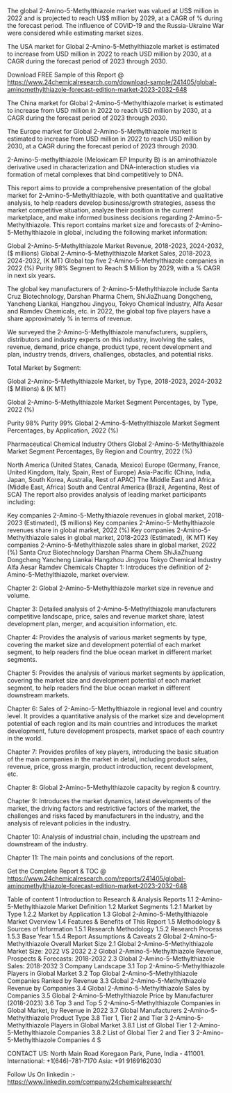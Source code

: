 The global 2-Amino-5-Methylthiazole market was valued at US$ million in 2022 and is projected to reach US$ million by 2029, at a CAGR of % during the forecast period. The influence of COVID-19 and the Russia-Ukraine War were considered while estimating market sizes.

The USA market for Global 2-Amino-5-Methylthiazole   market is estimated to increase from USD million in 2022 to reach USD million by 2030, at a CAGR during the forecast period of 2023 through 2030.

Download FREE Sample of this Report @ https://www.24chemicalresearch.com/download-sample/241405/global-aminomethylthiazole-forecast-edition-market-2023-2032-648

The China market for Global 2-Amino-5-Methylthiazole   market is estimated to increase from USD million in 2022 to reach USD million by 2030, at a CAGR during the forecast period of 2023 through 2030.

The Europe market for Global 2-Amino-5-Methylthiazole  market is estimated to increase from USD million in 2022 to reach USD million by 2030, at a CAGR during the forecast period of 2023 through 2030.

2-Amino-5-methylthiazole (Meloxicam EP Impurity B) is an aminothiazole derivative used in characterization and DNA-interaction studies via formation of metal complexes that bind competitively to DNA.

This report aims to provide a comprehensive presentation of the global market for 2-Amino-5-Methylthiazole, with both quantitative and qualitative analysis, to help readers develop business/growth strategies, assess the market competitive situation, analyze their position in the current marketplace, and make informed business decisions regarding 2-Amino-5-Methylthiazole. This report contains market size and forecasts of 2-Amino-5-Methylthiazole in global, including the following market information:

Global 2-Amino-5-Methylthiazole Market Revenue, 2018-2023, 2024-2032, ($ millions)
Global 2-Amino-5-Methylthiazole Market Sales, 2018-2023, 2024-2032, (K MT)
Global top five 2-Amino-5-Methylthiazole companies in 2022 (%)
Purity 98% Segment to Reach $ Million by 2029, with a % CAGR in next six years.

The global key manufacturers of 2-Amino-5-Methylthiazole include Santa Cruz Biotechnology, Darshan Pharma Chem, ShiJiaZhuang Dongcheng, Yancheng Liankai, Hangzhou Jingyou, Tokyo Chemical Industry, Alfa Aesar and Ramdev Chemicals, etc. in 2022, the global top five players have a share approximately % in terms of revenue.

We surveyed the 2-Amino-5-Methylthiazole manufacturers, suppliers, distributors and industry experts on this industry, involving the sales, revenue, demand, price change, product type, recent development and plan, industry trends, drivers, challenges, obstacles, and potential risks.

Total Market by Segment:

Global 2-Amino-5-Methylthiazole Market, by Type, 2018-2023, 2024-2032 ($ Millions) & (K MT)

Global 2-Amino-5-Methylthiazole Market Segment Percentages, by Type, 2022 (%)

Purity 98%
Purity 99%
Global 2-Amino-5-Methylthiazole Market Segment Percentages, by Application, 2022 (%)

Pharmaceutical
Chemical Industry
Others
Global 2-Amino-5-Methylthiazole Market Segment Percentages, By Region and Country, 2022 (%)

North America (United States, Canada, Mexico)
Europe (Germany, France, United Kingdom, Italy, Spain, Rest of Europe)
Asia-Pacific (China, India, Japan, South Korea, Australia, Rest of APAC)
The Middle East and Africa (Middle East, Africa)
South and Central America (Brazil, Argentina, Rest of SCA)
The report also provides analysis of leading market participants including:

Key companies 2-Amino-5-Methylthiazole revenues in global market, 2018-2023 (Estimated), ($ millions)
Key companies 2-Amino-5-Methylthiazole revenues share in global market, 2022 (%)
Key companies 2-Amino-5-Methylthiazole sales in global market, 2018-2023 (Estimated), (K MT)
Key companies 2-Amino-5-Methylthiazole sales share in global market, 2022 (%)
Santa Cruz Biotechnology
Darshan Pharma Chem
ShiJiaZhuang Dongcheng
Yancheng Liankai
Hangzhou Jingyou
Tokyo Chemical Industry
Alfa Aesar
Ramdev Chemicals
Chapter 1: Introduces the definition of 2-Amino-5-Methylthiazole, market overview.

Chapter 2: Global 2-Amino-5-Methylthiazole market size in revenue and volume.

Chapter 3: Detailed analysis of 2-Amino-5-Methylthiazole manufacturers competitive landscape, price, sales and revenue market share, latest development plan, merger, and acquisition information, etc.

Chapter 4: Provides the analysis of various market segments by type, covering the market size and development potential of each market segment, to help readers find the blue ocean market in different market segments.

Chapter 5: Provides the analysis of various market segments by application, covering the market size and development potential of each market segment, to help readers find the blue ocean market in different downstream markets.

Chapter 6: Sales of 2-Amino-5-Methylthiazole in regional level and country level. It provides a quantitative analysis of the market size and development potential of each region and its main countries and introduces the market development, future development prospects, market space of each country in the world.

Chapter 7: Provides profiles of key players, introducing the basic situation of the main companies in the market in detail, including product sales, revenue, price, gross margin, product introduction, recent development, etc.

Chapter 8: Global 2-Amino-5-Methylthiazole capacity by region & country.

Chapter 9: Introduces the market dynamics, latest developments of the market, the driving factors and restrictive factors of the market, the challenges and risks faced by manufacturers in the industry, and the analysis of relevant policies in the industry.

Chapter 10: Analysis of industrial chain, including the upstream and downstream of the industry.

Chapter 11: The main points and conclusions of the report.

Get the Complete Report & TOC @ https://www.24chemicalresearch.com/reports/241405/global-aminomethylthiazole-forecast-edition-market-2023-2032-648

Table of content
1 Introduction to Research & Analysis Reports
1.1 2-Amino-5-Methylthiazole Market Definition
1.2 Market Segments
1.2.1 Market by Type
1.2.2 Market by Application
1.3 Global 2-Amino-5-Methylthiazole Market Overview
1.4 Features & Benefits of This Report
1.5 Methodology & Sources of Information
1.5.1 Research Methodology
1.5.2 Research Process
1.5.3 Base Year
1.5.4 Report Assumptions & Caveats
2 Global 2-Amino-5-Methylthiazole Overall Market Size
2.1 Global 2-Amino-5-Methylthiazole Market Size: 2022 VS 2032
2.2 Global 2-Amino-5-Methylthiazole Revenue, Prospects & Forecasts: 2018-2032
2.3 Global 2-Amino-5-Methylthiazole Sales: 2018-2032
3 Company Landscape
3.1 Top 2-Amino-5-Methylthiazole Players in Global Market
3.2 Top Global 2-Amino-5-Methylthiazole Companies Ranked by Revenue
3.3 Global 2-Amino-5-Methylthiazole Revenue by Companies
3.4 Global 2-Amino-5-Methylthiazole Sales by Companies
3.5 Global 2-Amino-5-Methylthiazole Price by Manufacturer (2018-2023)
3.6 Top 3 and Top 5 2-Amino-5-Methylthiazole Companies in Global Market, by Revenue in 2022
3.7 Global Manufacturers 2-Amino-5-Methylthiazole Product Type
3.8 Tier 1, Tier 2 and Tier 3 2-Amino-5-Methylthiazole Players in Global Market
3.8.1 List of Global Tier 1 2-Amino-5-Methylthiazole Companies
3.8.2 List of Global Tier 2 and Tier 3 2-Amino-5-Methylthiazole Companies
4 S

CONTACT US:
North Main Road Koregaon Park, Pune, India - 411001.
International: +1(646)-781-7170
Asia: +91 9169162030

Follow Us On linkedin :- https://www.linkedin.com/company/24chemicalresearch/
